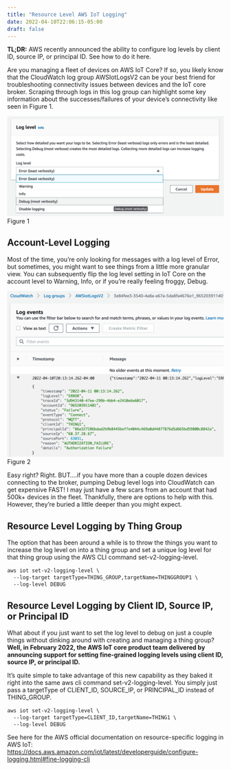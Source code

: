 ```yaml
---
title: "Resource Level AWS IoT Logging"
date: 2022-04-10T22:06:15-05:00
draft: false
---
```

**TL;DR:** AWS recently announced the ability to configure log levels by client ID, source IP, or principal ID. See how to do it here.

Are you managing a fleet of devices on AWS IoT Core? If so, you likely know that the CloudWatch log group AWSIotLogsV2 can be your best friend for troubleshooting connectivity issues between devices and the IoT core broker. Scraping through logs in this log group can highlight some key information about the successes/failures of your device’s connectivity like seen in Figure 1.

![Figure 1](/images/image-1.png)
Figure 1

## Account-Level Logging

Most of the time, you’re only looking for messages with a log level of Error, but sometimes, you might want to see things from a little more granular view. You can subsequently flip the log level setting in IoT Core on the account level to Warning, Info, or if you’re really feeling froggy, Debug.

![Figure 2](/images/image-2.png)
Figure 2

Easy right? Right. BUT….if you have more than a couple dozen devices connecting to the broker, pumping Debug level logs into CloudWatch can get expensive FAST! I may just have a few scars from an account that had 500k+ devices in the fleet. Thankfully, there are options to help with this. However, they’re buried a little deeper than you might expect.

## Resource Level Logging by Thing Group

The option that has been around a while is to throw the things you want to increase the log level on into a thing group and set a unique log level for that thing group using the AWS CLI command set-v2-logging-level.

```shell-session
aws iot set-v2-logging-level \
  --log-target targetType=THING_GROUP,targetName=THINGGROUP1 \
  --log-level DEBUG
```

## Resource Level Logging by Client ID, Source IP, or Principal ID

What about if you just want to set the log level to debug on just a couple things without dinking around with creating and managing a thing group? **Well, in February 2022, the AWS IoT core product team delivered by announcing support for setting fine-grained logging levels using client ID, source IP, or principal ID.**

It’s quite simple to take advantage of this new capability as they baked it right into the same aws cli command set-v2-logging-level. You simply just pass a targetType of CLIENT_ID, SOURCE_IP, or PRINCIPAL_ID instead of THING_GROUP.

```shell-session
aws iot set-v2-logging-level \ 
  --log-target targetType=CLIENT_ID,targetName=THING1 \
  --log-level DEBUG
```

See here for the AWS official documentation on resource-specific logging in AWS IoT: <https://docs.aws.amazon.com/iot/latest/developerguide/configure-logging.html#fine-logging-cli>
